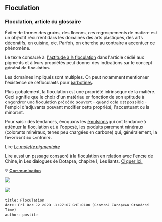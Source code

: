 ## Floculation
### Floculation, article du glossaire
 Éviter de former des grains, des flocons, des regroupements de matière est un objectif récurrent dans les domaines des arts plastiques, des arts décoratifs, en cuisine, etc. Parfois, on cherche au contraire à accentuer ce phénomène.

Le texte consacré à  [l'aptitude à la floculation](pigments.html#aptitudealafloculation) dans l'article dédié aux pigments et à leurs propriétés peut donner des indications sur le concept général de floculation.

Les domaines impliqués sont multiples. On peut notamment mentionner l'existence de défloculants pour [barbotines](barbotine.html).

Plus globalement, la floculation est une propriété intrinsèque de la matière. Ceci signifie que le choix d'un matériau en fonction de son aptitude à engendrer une floculation précède souvent - quand cela est possible - l'emploi d'adjuvants pouvant modifier cette propriété, l'accentuant ou la minorant.

Pour saisir des tendances, évoquons les [émulsions](emulsion.html) qui ont tendance à atténuer la floculation et, à l'opposé, les produits purement minéraux (colorants minéraux, terres peu chargées en carbone) qui, généralement, la favorisent au contraire.

Lire _[La molette pigmentaire](molette.html)_

Lire aussi un passage consacré à la floculation en relation avec l'encre de Chine, in Les dialogues de Dotapea, chapitre I, Les liants. [Cliquer ici.](chap01liants.html#floculationencredechine)



![](images/flechebas.gif) [Communication](http://www.artrealite.com/annonceurs.htm) 

[![](https://cbonvin.fr/sites/regie.artrealite.com/visuels/campagne1.png)](index-2.html#20131014)

![](https://cbonvin.fr/sites/regie.artrealite.com/visuels/campagne2.png)
```
title: Floculation
date: Fri Dec 22 2023 11:27:07 GMT+0100 (Central European Standard Time)
author: postite
```
